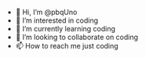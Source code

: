 - 👋 Hi, I’m @pbqUno
- 👀 I’m interested in coding
- 🌱 I’m currently learning coding
- 💞️ I’m looking to collaborate on coding
- 📫 How to reach me just coding

<!---
pbqUno/pbqUno is a ✨ special ✨ repository because its `README.md` (this file) appears on your GitHub profile.
You can click the Preview link to take a look at your changes.
--->
